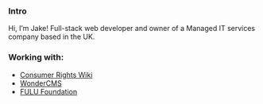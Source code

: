 ### Intro
Hi, I’m Jake! Full-stack web developer and owner of a Managed IT services company based in the UK.
### Working with:
  - [Consumer Rights Wiki](https://github.com/Consumer-Rights-Wiki-Org)
  - [WonderCMS](https://github.com/WonderCMS)
  - [FULU Foundation](https://github.com/FULU-Foundation)

